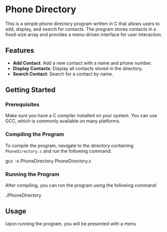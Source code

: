# Phone Directory

This is a simple phone directory program written in C that allows users to add, display, and search for contacts. The program stores contacts in a fixed-size array and provides a menu-driven interface for user interaction.

## Features

- **Add Contact**: Add a new contact with a name and phone number.
- **Display Contacts**: Display all contacts stored in the directory.
- **Search Contact**: Search for a contact by name.

## Getting Started

### Prerequisites

Make sure you have a C compiler installed on your system. You can use GCC, which is commonly available on many platforms.

### Compiling the Program

To compile the program, navigate to the directory containing `PhoneDirectory.c` and run the following command:


gcc -o PhoneDirectory PhoneDirectory.c

### Running the Program
After compiling, you can run the program using the following command:

./PhoneDirectory

## Usage
Upon running the program, you will be presented with a menu
